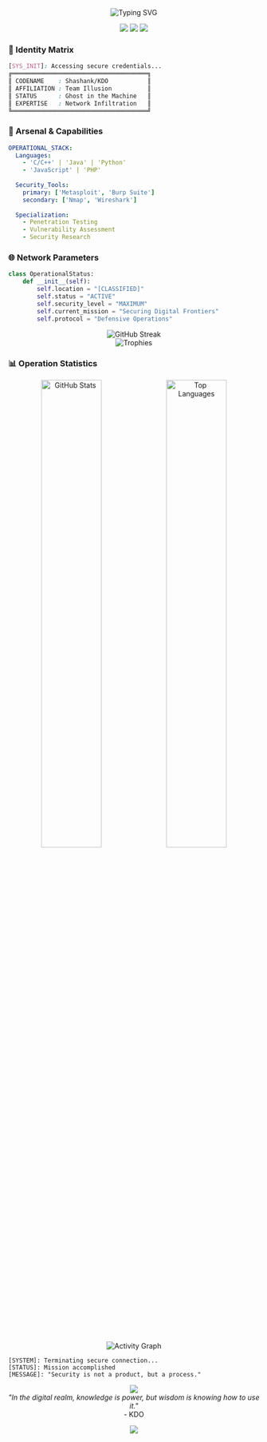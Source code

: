 <div align="center">
    <img src="https://readme-typing-svg.herokuapp.com?font=Fira+Code&weight=500&size=30&duration=4000&pause=1000&color=1E90FF&center=true&vCenter=true&random=false&width=600&lines=Welcome+to+KDO's+Digital+Realm;Team+Illusion+%7C+Cybersecurity+Expert" alt="Typing SVG" />
</div>

<p align="center">
    <img src="https://img.shields.io/badge/Ethical-Hacker-red?style=for-the-badge&logo=kali-linux"/>
    <img src="https://img.shields.io/badge/Team-Illusion-black?style=for-the-badge&logo=discord"/>
    <img src="https://img.shields.io/badge/Cybersecurity-Expert-blue?style=for-the-badge&logo=security"/>
</p>


### 👾 Identity Matrix
```css
[SYS_INIT]: Accessing secure credentials...
╔══════════════════════════════════════╗
║ CODENAME    : Shashank/KDO           ║
║ AFFILIATION : Team Illusion          ║
║ STATUS      : Ghost in the Machine   ║
║ EXPERTISE   : Network Infiltration   ║
╚══════════════════════════════════════╝
```

### 🎯 Arsenal & Capabilities
```yaml
OPERATIONAL_STACK:
  Languages: 
    - 'C/C++' | 'Java' | 'Python'
    - 'JavaScript' | 'PHP'
  
  Security_Tools:
    primary: ['Metasploit', 'Burp Suite']
    secondary: ['Nmap', 'Wireshark']
    
  Specialization:
    - Penetration Testing
    - Vulnerability Assessment
    - Security Research
```

### 🌐 Network Parameters
```python
class OperationalStatus:
    def __init__(self):
        self.location = "[CLASSIFIED]"
        self.status = "ACTIVE"
        self.security_level = "MAXIMUM"
        self.current_mission = "Securing Digital Frontiers"
        self.protocol = "Defensive Operations"
```

<div align="center">
    <img src="https://github-readme-streak-stats.herokuapp.com/?user=kdo2064&theme=tokyonight" alt="GitHub Streak"/>
</div>

<div align="center">
    <img src="https://github-profile-trophy.vercel.app/?username=kdo2064&theme=tokyonight&no-frame=true&row=1&column=7" alt="Trophies"/>
</div>

### 📊 Operation Statistics
<p align="center">
    <img width="49%" src="https://github-readme-stats.vercel.app/api?username=kdo2064&show_icons=true&theme=tokyonight" alt="GitHub Stats"/>
    <img width="49%" src="https://github-readme-stats.vercel.app/api/top-langs/?username=kdo2064&layout=compact&theme=tokyonight" alt="Top Languages"/>
</p>

<div align="center">
    <img src="https://github-readme-activity-graph.vercel.app/graph?username=kdo2064&theme=react-dark" alt="Activity Graph"/>
</div>

```shell
[SYSTEM]: Terminating secure connection...
[STATUS]: Mission accomplished
[MESSAGE]: "Security is not a product, but a process."
```

<div align="center">
    <img src="https://img.shields.io/badge/WARNING-Access_Restricted-FF0000?style=for-the-badge&logo=warning"/>
    <br>
    <i>"In the digital realm, knowledge is power, but wisdom is knowing how to use it."</i>
    <br>- KDO
</div>

<p align="center">
    <img src="https://profile-counter.glitch.me/kdo2064/count.svg" />
</p>
